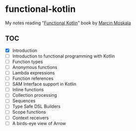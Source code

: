 # functional-kotlin

My notes reading "[Functional Kotlin][book]" book by [Marcin Moskala][marcin]

## TOC

* [x] Introduction
* [ ] Introduction to functional programming with Kotlin
* [ ] Function types
* [ ] Anonymous functions
* [ ] Lambda expressions
* [ ] Function references
* [ ] SAM Interface support in Kotlin
* [ ] Inline functions
* [ ] Collection processing
* [ ] Sequences
* [ ] Type Safe DSL Builders
* [ ] Scope functions
* [ ] Context receivers
* [ ] A birds-eye view of Arrow

[book]: https://www.goodreads.com/book/show/77266339-functional-kotlin
[marcin]: https://www.linkedin.com/in/marcin-moskala/
